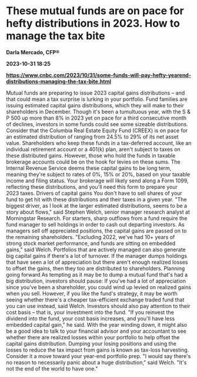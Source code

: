 # These mutual funds are on pace for hefty distributions in 2023. How to manage the tax bite
**Darla Mercado, CFP®**

**2023-10-31 18:25**

**https://www.cnbc.com/2023/10/31/some-funds-will-pay-hefty-yearend-distributions-managing-the-tax-bite.html**

Mutual funds are preparing to issue 2023 capital gains distributions – and that could mean a tax surprise is lurking in your portfolio. Fund families are issuing estimated capital gains distributions, which they will make to their shareholders in December. Though it's been a tumultuous year, with the S & P 500 up more than 8% in 2023 yet on pace for a third consecutive month of declines, investors in some funds could see some sizeable distributions. Consider that the Columbia Real Estate Equity Fund (CREEX) is on pace for an estimated distribution of ranging from 24.5% to 29% of its net asset value. Shareholders who keep these funds in a tax-deferred account, like an individual retirement account or a 401(k) plan, aren't subject to taxes on these distributed gains. However, those who hold the funds in taxable brokerage accounts could be on the hook for levies on these sums. The Internal Revenue Service deems these capital gains to be long term, meaning they're subject to rates of 0%, 15% or 20%, based on your taxable income and filing status. Your brokerage will likely send along a Form 1099, reflecting these distributions, and you'll need this form to prepare your 2023 taxes. Drivers of capital gains You don't have to sell shares of your fund to get hit with these distributions and their taxes in a given year. "The biggest driver, as I look at the larger estimated distributions, seems to be a story about flows," said Stephen Welch, senior manager research analyst at Morningstar Research. For starters, sharp outflows from a fund require the fund manager to sell holdings in order to cash out departing investors. As managers sell off appreciated positions, the capital gains are passed on to the remaining shareholders. "Excluding 2022, we've had 10+ years of strong stock market performance, and funds are sitting on embedded gains," said Welch. Portfolios that are actively managed can also generate big capital gains if there's a lot of turnover. If the manager dumps holdings that have seen a lot of appreciation but there aren't enough realized losses to offset the gains, then they too are distributed to shareholders. Planning going forward As tempting as it may be to dump a mutual fund that's had a big distribution, investors should pause: If you've had a lot of appreciation since you've been a shareholder, you could wind up levied on realized gains when you sell. However, if you like the fund's strategy, it may be worth seeing whether there's a cheaper tax-efficient exchange traded fund that you can use instead, said Welch. Investors should also pay attention to their cost basis – that is, your investment into the fund. "If you reinvest the dividend into the fund, your cost basis increases, and you'll have less embedded capital gain," he said. With the year winding down, it might also be a good idea to talk to your financial advisor and your accountant to see whether there are realized losses within your portfolio to help offset the capital gains distribution. Dumping your losing positions and using the losses to reduce the tax impact from gains is known as tax-loss harvesting. Consider it a move toward your year-end portfolio prep. "I would say there's no reason to necessarily panic about a huge distribution," said Welch. "It's not the end of the world to have one."
